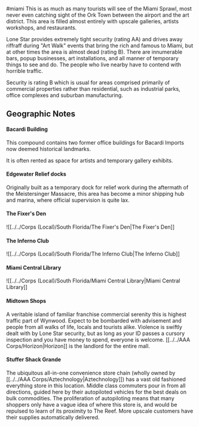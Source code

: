 #miami
This is as much as many tourists will see of the Miami Sprawl, most never even catching sight of the Ork Town between the airport and the art district. This area is filled almost entirely with upscale galleries, artists workshops, and restaurants.  
  
Lone Star provides extremely tight security (rating AA) and drives away riffraff during "Art Walk" events that bring the rich and famous to Miami, but at other times the area is almost dead (rating B). There are innumerable bars, popup businesses, art installations, and all manner of temporary things to see and do. The people who live nearby have to contend with horrible traffic.  
  
Security is rating B which is usual for areas comprised primarily of commercial properties rather than residential, such as industrial parks, office complexes and suburban manufacturing.

## Geographic Notes

#### Bacardi Building

This compound contains two former office buildings for Bacardi Imports now deemed historical landmarks.  
  
It is often rented as space for artists and temporary gallery exhibits.

#### Edgewater Relief docks

Originally built as a temporary dock for relief work during the aftermath of the Meistersinger Massacre, this area has become a minor shipping hub and marina, where official supervision is quite lax.

#### The Fixer's Den
![[../../Corps (Local)/South Florida/The Fixer's Den|The Fixer's Den]]

#### The Inferno Club
![[../../Corps (Local)/South Florida/The Inferno Club|The Inferno Club]]

#### Miami Central Library
![[../../Corps (Local)/South Florida/Miami Central Library|Miami Central Library]]

#### Midtown Shops

A veritable island of familiar franchise commercial serenity this is highest traffic part of Wynwood. Expect to be bombarded with advisement and people from all walks of life, locals and tourists alike. Violence is swiftly dealt with by Lone Star security, but as long as your ID passes a cursory inspection and you have money to spend, everyone is welcome. [[../../AAA Corps/Horizon|Horizon]] is the landlord for the entire mall.

#### Stuffer Shack Grande

The ubiquitous all-in-one convenience store chain (wholly owned by [[../../AAA Corps/Aztechnology|Aztechnology]]) has a vast old fashioned everything store in this location. Middle class commuters pour in from all directions, guided here by their autopiloted vehicles for the best deals on bulk commodities. The proliferation of autopiloting means that many shoppers only have a vague idea of where this store is, and would be repulsed to learn of its proximity to The Reef. More upscale customers have their supplies automatically delivered.